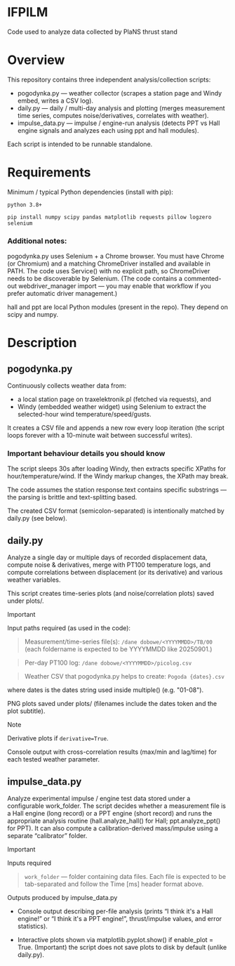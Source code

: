 # IFPILM
Code used to analyze data collected by PlaNS thrust stand

# Overview

This repository contains three independent analysis/collection scripts:
- pogodynka.py — weather collector (scrapes a station page and Windy embed, writes a CSV log).
- daily.py — daily / multi-day analysis and plotting (merges measurement time series, computes noise/derivatives, correlates with weather).
- impulse_data.py — impulse / engine-run analysis (detects PPT vs Hall engine signals and analyzes each using ppt and hall modules).

Each script is intended to be runnable standalone.

# Requirements

Minimum / typical Python dependencies (install with pip):

`python 3.8+`

`pip install numpy scipy pandas matplotlib requests pillow logzero selenium`

### Additional notes:

pogodynka.py uses Selenium + a Chrome browser. You must have Chrome (or Chromium) and a matching ChromeDriver installed and available in PATH. The code uses Service() with no explicit path, so ChromeDriver needs to be discoverable by Selenium. (The code contains a commented-out webdriver_manager import — you may enable that workflow if you prefer automatic driver management.)

hall and ppt are local Python modules (present in the repo). They depend on scipy and numpy.

# Description
## pogodynka.py
Continuously collects weather data from:
- a local station page on traxelektronik.pl (fetched via requests), and
- Windy (embedded weather widget) using Selenium to extract the selected-hour wind temperature/speed/gusts.

It creates a CSV file and appends a new row every loop iteration (the script loops forever with a 10-minute wait between successful writes).

### Important behaviour details you should know

The script sleeps 30s after loading Windy, then extracts specific XPaths for hour/temperature/wind. If the Windy markup changes, the XPath may break.

The code assumes the station response.text contains specific substrings — the parsing is brittle and text-splitting based.

The created CSV format (semicolon-separated) is intentionally matched by daily.py (see below).

## daily.py
Analyze a single day or multiple days of recorded displacement data, compute noise & derivatives, merge with PT100 temperature logs, and compute correlations between displacement (or its derivative) and various weather variables.

This script creates time-series plots (and noise/correlation plots) saved under plots/.
> [!IMPORTANT]
> Input paths required (as used in the code):

> Measurement/time-series file(s):
`/dane dobowe/<YYYYMMDD>/TB/00`
(each foldername is expected to be YYYYMMDD like 20250901.)

> Per-day PT100 log:
`/dane dobowe/<YYYYMMDD>/picolog.csv`

> Weather CSV that pogodynka.py helps to create:
`Pogoda {dates}.csv`

where dates is the dates string used inside multiple() (e.g. "01-08").

PNG plots saved under plots/ (filenames include the dates token and the plot subtitle). 
> [!NOTE]
> Derivative plots if `derivative=True`.

Console output with cross-correlation results (max/min and lag/time) for each tested weather parameter.

## impulse_data.py
Analyze experimental impulse / engine test data stored under a configurable work_folder. The script decides whether a measurement file is a Hall engine (long record) or a PPT engine (short record) and runs the appropriate analysis routine (hall.analyze_hall() for Hall; ppt.analyze_ppt() for PPT). It can also compute a calibration-derived mass/impulse using a separate “calibrator” folder.
> [!IMPORTANT]
> Inputs required

> `work_folder` — folder containing data files. Each file is expected to be tab-separated and follow the Time [ms] header format above.

Outputs produced by impulse_data.py

- Console output describing per-file analysis (prints “I think it's a Hall engine!” or “I think it's a PPT engine!”, thrust/impulse values, and error statistics).

- Interactive plots shown via matplotlib.pyplot.show() if enable_plot = True. (Important) the script does not save plots to disk by default (unlike daily.py).
